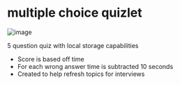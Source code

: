 # multiple choice quizlet

![image](https://user-images.githubusercontent.com/10663977/132967793-62b64fd2-e69f-49be-9ddd-b89e0e5edacc.png)

5 question quiz with local storage capabilities

* Score is based off time
* For each wrong answer time is subtracted 10 seconds
* Created to help refresh topics for interviews

